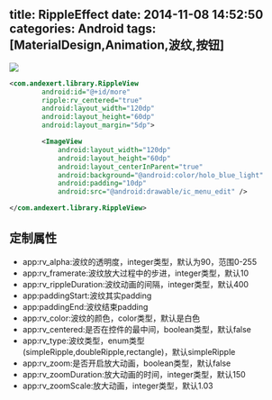 title: RippleEffect
date: 2014-11-08 14:52:50
categories: Android
tags: [MaterialDesign,Animation,波纹,按钮]
---
<!--more-->
![](/img/14110801.gif)
```xml
<com.andexert.library.RippleView
        android:id="@+id/more"
        ripple:rv_centered="true"
        android:layout_width="120dp"
        android:layout_height="60dp"
        android:layout_margin="5dp">

        <ImageView
            android:layout_width="120dp"
            android:layout_height="60dp"
            android:layout_centerInParent="true"
            android:background="@android:color/holo_blue_light"
            android:padding="10dp"
            android:src="@android:drawable/ic_menu_edit" />

</com.andexert.library.RippleView>
```
## 定制属性
- app:rv_alpha:波纹的透明度，integer类型，默认为90，范围0-255
- app:rv_framerate:波纹放大过程中的步进，integer类型，默认10
- app:rv_rippleDuration:波纹动画的间隔，integer类型，默认400
- app:paddingStart:波纹其实padding
- app:paddingEnd:波纹结束padding
- app:rv_color:波纹的颜色，color类型，默认是白色
- app:rv_centered:是否在控件的最中间，boolean类型，默认false
- app:rv_type:波纹类型，enum类型(simpleRipple,doubleRipple,rectangle)，默认simpleRipple
- app:rv_zoom:是否开启放大动画，boolean类型，默认false
- app:rv_zoomDuration:放大动画的时间，integer类型，默认150
- app:rv_zoomScale:放大动画，integer类型，默认1.03

